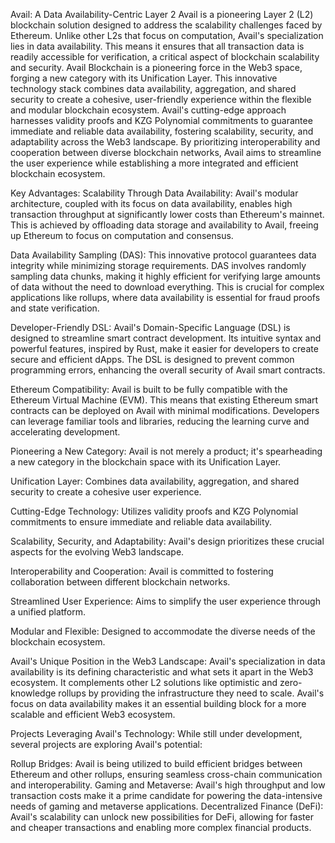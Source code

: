 Avail: A Data Availability-Centric Layer 2
Avail is a pioneering Layer 2 (L2) blockchain solution designed to address the scalability challenges faced by Ethereum. Unlike other L2s that focus on computation, Avail's specialization lies in data availability. This means it ensures that all transaction data is readily accessible for verification, a critical aspect of blockchain scalability and security.
Avail Blockchain is a pioneering force in the Web3 space, forging a new category with its Unification Layer. This innovative technology stack combines data availability, aggregation, and shared security to create a cohesive, user-friendly experience within the flexible and modular blockchain ecosystem. Avail's cutting-edge approach harnesses validity proofs and KZG Polynomial commitments to guarantee immediate and reliable data availability, fostering scalability, security, and adaptability across the Web3 landscape. By prioritizing interoperability and cooperation between diverse blockchain networks, Avail aims to streamline the user experience while establishing a more integrated and efficient blockchain ecosystem.

Key Advantages:
Scalability Through Data Availability: Avail's modular architecture, coupled with its focus on data availability, enables high transaction throughput at significantly lower costs than Ethereum's mainnet. This is achieved by offloading data storage and availability to Avail, freeing up Ethereum to focus on computation and consensus.

Data Availability Sampling (DAS): This innovative protocol guarantees data integrity while minimizing storage requirements. DAS involves randomly sampling data chunks, making it highly efficient for verifying large amounts of data without the need to download everything. This is crucial for complex applications like rollups, where data availability is essential for fraud proofs and state verification.

Developer-Friendly DSL: Avail's Domain-Specific Language (DSL) is designed to streamline smart contract development. Its intuitive syntax and powerful features, inspired by Rust, make it easier for developers to create secure and efficient dApps. The DSL is designed to prevent common programming errors, enhancing the overall security of Avail smart contracts.

Ethereum Compatibility: Avail is built to be fully compatible with the Ethereum Virtual Machine (EVM). This means that existing Ethereum smart contracts can be deployed on Avail with minimal modifications. Developers can leverage familiar tools and libraries, reducing the learning curve and accelerating development.

Pioneering a New Category: Avail is not merely a product; it's spearheading a new category in the blockchain space with its Unification Layer.

Unification Layer: Combines data availability, aggregation, and shared security to create a cohesive user experience.

Cutting-Edge Technology: Utilizes validity proofs and KZG Polynomial commitments to ensure immediate and reliable data availability.

Scalability, Security, and Adaptability: Avail's design prioritizes these crucial aspects for the evolving Web3 landscape.

Interoperability and Cooperation: Avail is committed to fostering collaboration between different blockchain networks.

Streamlined User Experience: Aims to simplify the user experience through a unified platform.

Modular and Flexible: Designed to accommodate the diverse needs of the blockchain ecosystem.

Avail's Unique Position in the Web3 Landscape:
Avail's specialization in data availability is its defining characteristic and what sets it apart in the Web3 ecosystem. It complements other L2 solutions like optimistic and zero-knowledge rollups by providing the infrastructure they need to scale. Avail's focus on data availability makes it an essential building block for a more scalable and efficient Web3 ecosystem.

Projects Leveraging Avail's Technology:
While still under development, several projects are exploring Avail's potential:

Rollup Bridges: Avail is being utilized to build efficient bridges between Ethereum and other rollups, ensuring seamless cross-chain communication and interoperability.
Gaming and Metaverse: Avail's high throughput and low transaction costs make it a prime candidate for powering the data-intensive needs of gaming and metaverse applications.
Decentralized Finance (DeFi): Avail's scalability can unlock new possibilities for DeFi, allowing for faster and cheaper transactions and enabling more complex financial products.